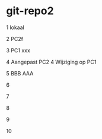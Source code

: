 # git-repo2

1 lokaal

2 PC2f

3 PC1 xxx

4 Aangepast PC2
4 Wijziging op PC1

5 BBB AAA

6

7

8

9

10
